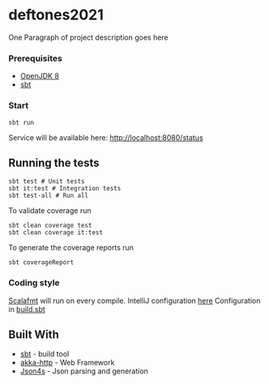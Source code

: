 # deftones2021

One Paragraph of project description goes here

### Prerequisites

* [OpenJDK 8](https://openjdk.java.net/install/) 
* [sbt](https://www.scala-sbt.org/1.x/docs/Setup.html)

### Start

```
sbt run
```

Service will be available here: [http://localhost:8080/status](http://localhost:8080/status)

## Running the tests

```
sbt test # Unit tests
sbt it:test # Integration tests
sbt test-all # Run all
```

To validate coverage run
```
sbt clean coverage test
sbt clean coverage it:test
```

To generate the coverage reports run
```
sbt coverageReport
```

### Coding style

[Scalafmt](https://scalameta.org/scalafmt/) will run on every compile.  IntelliJ configuration [here](https://scalameta.org/scalafmt/docs/installation.html#intellij)
Configuration in [build.sbt](build.sbt)

## Built With

* [sbt](https://www.scala-sbt.org/) - build tool
* [akka-http](https://doc.akka.io/docs/akka-http/current/) - Web Framework
* [Json4s](http://json4s.org/) - Json parsing and generation
